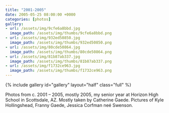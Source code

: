```yaml
---
title: "2001-2005"
date: 2005-05-25 08:00:00 +0000
categories: [photos]
gallery: 
- url: /assets/img/9cfe6a8bbd.jpg
  image_path: /assets/img/thumbs/9cfe6a8bbd.png
- url: /assets/img/932ed50850.jpg
  image_path: /assets/img/thumbs/932ed50850.png
- url: /assets/img/80cde50864.jpg
  image_path: /assets/img/thumbs/80cde50864.png
- url: /assets/img/81b87ab337.jpg
  image_path: /assets/img/thumbs/81b87ab337.png
- url: /assets/img/f1732ce963.jpg
  image_path: /assets/img/thumbs/f1732ce963.png
---
```

{% include gallery id="gallery" layout="half" class="full" %}

Photos from c. 2001 – 2005, mostly 2005, my senior year at Horizon High School in Scottsdale, AZ. Mostly taken by Catherine Gaede. Pictures of Kyle Hollingshead, Franny Gaede, Jessica Corfman neé Swenson.